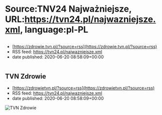 # Source:TNV24 Najważniejsze, URL:https://tvn24.pl/najwazniejsze.xml, language:pl-PL

## 
 - [https://zdrowie.tvn.pl/?source=rss](https://zdrowie.tvn.pl/?source=rss)
 - RSS feed: https://tvn24.pl/najwazniejsze.xml
 - date published: 2020-06-20 08:58:09+00:00

<img alt="" src="https://tvn24.pl/najnowsze/cdn-zdjecie-lpo23k-linia2-4615703/alternates/LANDSCAPE_1280" />

## TVN Zdrowie
 - [https://zdrowietvn.pl/?source=rss](https://zdrowietvn.pl/?source=rss)
 - RSS feed: https://tvn24.pl/najwazniejsze.xml
 - date published: 2020-06-20 08:58:09+00:00

<img alt="TVN Zdrowie " src="https://tvn24.pl/najnowsze/cdn-zdjecie-lpo23k-linia2-4615703/alternates/LANDSCAPE_1280" />

